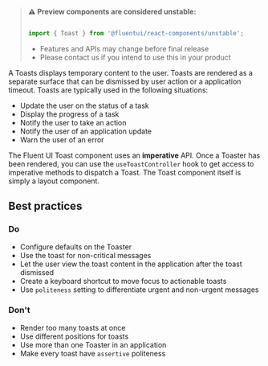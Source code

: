 <!-- Don't allow prettier to collapse code block into single line -->
<!-- prettier-ignore -->
> **⚠️ Preview components are considered unstable:**
>
> ```jsx
>
> import { Toast } from '@fluentui/react-components/unstable';
>
> ```
>
> - Features and APIs may change before final release
> - Please contact us if you intend to use this in your product

A Toasts displays temporary content to the user. Toasts are rendered as a separate surface that can be dismissed by
user action or a application timeout. Toasts are typically used in the following situations:

- Update the user on the status of a task
- Display the progress of a task
- Notify the user to take an action
- Notify the user of an application update
- Warn the user of an error

The Fluent UI Toast component uses an **imperative** API. Once a Toaster has been rendered, you can use the
`useToastController` hook to get access to imperative methods to dispatch a Toast. The Toast component itself
is simply a layout component.

## Best practices

### Do

- Configure defaults on the Toaster
- Use the toast for non-critical messages
- Let the user view the toast content in the application after the toast dismissed
- Create a keyboard shortcut to move focus to actionable toasts
- Use `politeness` setting to differentiate urgent and non-urgent messages

### Don't

- Render too many toasts at once
- Use different positions for toasts
- Use more than one Toaster in an application
- Make every toast have `assertive` politeness
